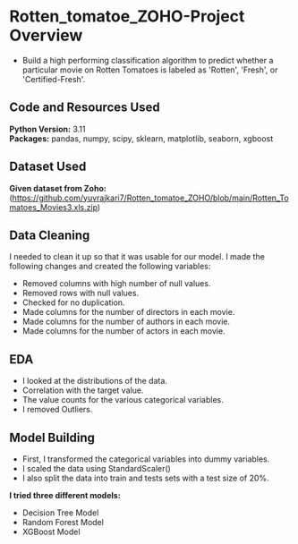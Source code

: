 # Rotten_tomatoe_ZOHO-Project Overview 

* Build a high performing classification algorithm to predict whether a particular movie on Rotten Tomatoes is labeled as 'Rotten', 'Fresh', or 'Certified-Fresh'.


## Code and Resources Used 
**Python Version:** 3.11  
**Packages:** pandas, numpy, scipy, sklearn, matplotlib, seaborn, xgboost

## Dataset Used 
**Given dataset from Zoho:** (https://github.com/yuvrajkari7/Rotten_tomatoe_ZOHO/blob/main/Rotten_Tomatoes_Movies3.xls.zip)

## Data Cleaning
I needed to clean it up so that it was usable for our model. I made the following changes and created the following variables:

*	Removed columns with high number of null values.
*	Removed rows with null values.
*	Checked for no duplication.
*	Made columns for the number of directors in each movie.
*	Made columns for the number of authors in each movie.
*	Made columns for the number of actors in each movie.

## EDA
* I looked at the distributions of the data.
* Correlation with the target value.
* The value counts for the various categorical variables.
* I removed Outliers.



## Model Building 

* First, I transformed the categorical variables into dummy variables.
* I scaled the data using StandardScaler()
* I also split the data into train and tests sets with a test size of 20%.   
   

**I tried three different models:**
* Decision Tree Model
* Random Forest Model
* XGBoost Model 
